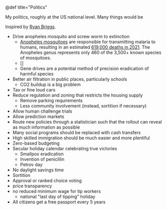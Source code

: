 @def title="Politics"

My politics, roughly at the US national level. Many things would be 

Inspired by [Ryan Briggs](https://twitter.com/ryancbriggs/status/1715442834248007787).

 - Drive anopheles mosquito and screw worm to extinction
    - [Anopheles mosquitoes](https://en.wikipedia.org/wiki/Anopheles) are responsible for transmitting malaria to humans, resulting in an estimated [619,000 deaths in 2021](https://www.who.int/teams/global-malaria-programme/reports/world-malaria-report-2022). The Anopheles genus represents only 460 of the 3,500+ known species of mosquitoes. 
    - []
    - Gene drives are a potential method of precision eradication of harmful species
 - Better air filtration in public places, particularly schools
    - CO2 buildup is a big problem
 - Tax or fine loud cars
 - Reduce regulation and zoning that restricts the housing supply
    - Remove parking requirements
    - Less community involvement (instead, sortition if necessary)
 - Allow human challenge trials
 - Allow prediction markets
 - Route new policies through a statistician such that the rollout can reveal as much information as possible
 - Many social programs should be replaced with cash transfers
 - High skilled immigration should be much easier and more plentiful
 - Zero-based budgeting
 - Secular holiday calendar celebrating true victories
    - Smallpox eradication
    - Invention of penicillin
    - Petrov day
 - No daylight savings time
 - Sortition
 - Approval or ranked choice voting
 - price transparency
 - no reduced minimum wage for tip workers
    - national "last day of tipping" holiday
 - All citizens get a free passport every 5 years
 

